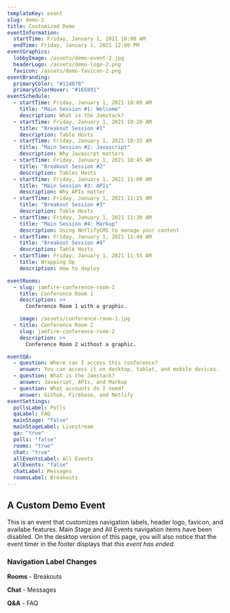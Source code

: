 ```yaml
---
templateKey: event
slug: demo-2
title: Customized Demo
eventInformation:
  startTime: Friday, January 1, 2021 10:00 AM
  endTime: Friday, January 1, 2021 12:00 PM
eventGraphics:
  lobbyImage: /assets/demo-event-2.jpg
  headerLogo: /assets/demo-logo-2.png
  favicon: /assets/demo-favicon-2.png
eventBranding:
  primaryColor: "#114878"
  primaryColorHover: "#165891"
eventSchedule:
  - startTime: Friday, January 1, 2021 10:00 AM
    title: "Main Session #1: Welcome"
    description: What is the Jamstack?
  - startTime: Friday, January 1, 2021 10:20 AM
    title: "Breakout Session #1"
    description: Table Hosts
  - startTime: Friday, January 1, 2021 10:35 AM
    title: "Main Session #2: Javascript"
    description: Why Javascrpt matters
  - startTime: Friday, January 1, 2021 10:45 AM
    title: "Breakout Session #2"
    description: Tables Hosts
  - startTime: Friday, January 1, 2021 11:00 AM
    title: "Main Session #3: APIs"
    description: Why APIs matter
  - startTime: Friday, January 1, 2021 11:15 AM
    title: "Breakout Session #3"
    description: Table Hosts
  - startTime: Friday, January 1, 2021 11:30 AM
    title: "Main Session #4: Markup"
    description: Using NetlifyCMS to manage your content
  - startTime: Friday, January 1, 2021 11:40 AM
    title: "Breakout Session #4"
    description: Table Hosts
  - startTime: Friday, January 1, 2021 11:55 AM
    title: Wrapping Up
    description: How to deploy

eventRooms:
  - slug: jamfire-conference-room-1
    title: Conference Room 1
    description: >+
      Conference Room 1 with a graphic.

    image: /assets/conference-room-1.jpg
  - title: Conference Room 2
    slug: jamfire-conference-room-2
    description: >+
      Conference Room 2 without a graphic.

eventQA:
  - question: Where can I access this conference?
    answer: You can access it on desktop, tablet, and mobile devices.
  - question: What is the Jamstack?
    answer: Javasript, APIs, and Markup
  - question: What accounts do I need?
    answer: Github, Firebase, and Netlify
eventSettings:
  pollsLabel: Polls
  qaLabel: FAQ
  mainStage: "false"
  mainStageLabel: Livestream
  qa: "true"
  polls: "false"
  rooms: "true"
  chat: "true"
  allEventsLabel: All Events
  allEvents: "false"
  chatLabel: Messages
  roomsLabel: Breakouts
---
```

## A Custom Demo Event

This is an event that customizes navigation labels, header logo, favicon, and availabe features. Main Stage and All Events navigation items have been disabled. On the desktop version of this page, you will also notice that the event timer in the footer displays that _this event has ended._

### Navigation Label Changes

**Rooms** - Breakouts

**Chat** - Messages

**Q&A** - FAQ
